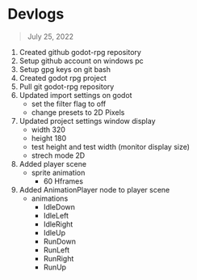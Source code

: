 # Devlogs

> July 25, 2022

1. Created github godot-rpg repository
2. Setup github account on windows pc
3. Setup gpg keys on git bash
4. Created godot rpg project
5. Pull git godot-rpg repository
6. Updated import settings on godot
   - set the filter flag to off
   - change presets to 2D Pixels
7. Updated project settings window display
   - width 320
   - height 180
   - test height and test width (monitor display size)
   - strech mode 2D
8. Added player scene
   - sprite animation
     - 60 Hframes
9. Added AnimationPlayer node to player scene
   - animations
     - IdleDown
     - IdleLeft
     - IdleRight
     - IdleUp
     - RunDown
     - RunLeft
     - RunRight
     - RunUp 
